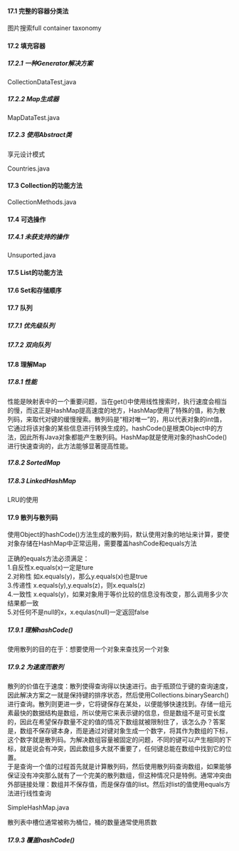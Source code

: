 #### 17.1 完整的容器分类法

图片搜索full container taxonomy

#### 17.2 填充容器

##### 17.2.1 一种Generator解决方案

CollectionDataTest,java

##### 17.2.2 Map生成器

MapDataTest.java

##### 17.2.3 使用Abstract类

享元设计模式

Countries.java

#### 17.3 Collection的功能方法

CollectionMethods.java

#### 17.4 可选操作

##### 17.4.1 未获支持的操作

Unsuported.java

#### 17.5 List的功能方法

#### 17.6 Set和存储顺序

#### 17.7 队列

##### 17.7.1 优先级队列

##### 17.7.2 双向队列

#### 17.8 理解Map

##### 17.8.1 性能

性能是映射表中的一个重要问题，当在get()中使用线性搜索时，执行速度会相当的慢，而这正是HashMap提高速度的地方，HashMap使用了特殊的值，称为散列码，来取代对键的缓慢搜索。散列码是“相对唯一”的，用以代表对象的int值，它通过将该对象的某些信息进行转换生成的。hashCode()是根类Object中的方法，因此所有Java对象都能产生散列码。HashMap就是使用对象的hashCode()进行快速查询的，此方法能够显著提高性能。

##### 17.8.2 SortedMap

##### 17.8.3 LinkedHashMap

LRU的使用

#### 17.9 散列与散列码

使用Object的hashCode()方法生成的散列码，默认使用对象的地址来计算，要使对象存储在HashMap中正常运用，需要覆盖hashCode和equals方法

正确的equals方法必须满足：  
1.自反性x.equals(x)一定是ture  
2.对称性 如x.equals(y)，那么y.equals(x)也是true  
3.传递性 x.equals(y),y.equals(z)，则x.equals(z)  
4.一致性 x.equals(y)，如果对象用于等价比较的信息没有改变，那么调用多少次结果都一致  
5.对任何不是null的x，x.equlas(null)一定返回false

##### 17.9.1 理解hashCode()

使用散列的目的在于：想要使用一个对象来查找另一个对象

##### 17.9.2 为速度而散列

散列的价值在于速度：散列使得查询得以快速进行。由于瓶颈位于键的查询速度，因此解决方案之一就是保持键的排序状态，然后使用Collections.binarySearch()进行查询。散列则更进一步，它将键保存在某处，以便能够快速找到。存储一组元素最快的数据结构是数组，所以使用它来表示键的信息，但是数组不是可变长度的，因此在希望保存数量不定的值的情况下数组就被限制住了，该怎么办？答案是，数组不保存键本身，而是通过对键对象生成一个数字，将其作为数组的下标，这个数字就是散列码。为解决数组容量被固定的问题，不同的键可以产生相同的下标，就是说会有冲突，因此数组多大就不重要了，任何键总能在数组中找到它的位置。  
于是查询一个值的过程首先就是计算散列码，然后使用散列码查询数组，如果能够保证没有冲突那么就有了一个完美的散列数组，但这种情况只是特例。通常冲突由外部链接处理：数组并不保存值，而是保存值的list。然后对list的值使用equals方法进行线性查询

SimpleHashMap.java

散列表中槽位通常被称为桶位，桶的数量通常使用质数

##### 17.9.3 覆盖hashCode()

